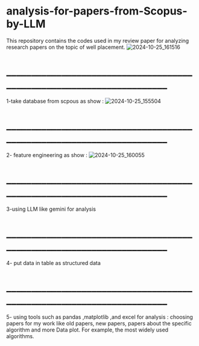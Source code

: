 # analysis-for-papers-from-Scopus-by-LLM
This repository contains the codes used in my review paper for analyzing research papers on the topic of well placement.
![2024-10-25_161516](https://github.com/user-attachments/assets/aeaa4e7e-d16e-4daf-a796-aeeee1ef3924)
# _____________________________________________________________________
1-take database from scpous as show :
![2024-10-25_155504](https://github.com/user-attachments/assets/d31b1f24-b548-4284-98fa-0ab0a8bd5921)
# _____________________________________________________________________
2- feature engineering as show :
![2024-10-25_160055](https://github.com/user-attachments/assets/3557afad-09e1-466b-af8c-5c950f89e775)
# _____________________________________________________________________
3-using LLM like gemini for analysis
# _____________________________________________________________________
4- put data in table as structured data
# _____________________________________________________________________
5- using tools such as pandas ,matplotlib ,and excel for analysis : 
choosing papers for my work like old papers, new papers, papers about the specific algorithm and more 
Data plot. For example,  the most widely used algorithms.


